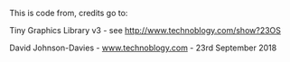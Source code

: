 This is code from, credits go to:

Tiny Graphics Library v3 - see http://www.technoblogy.com/show?23OS

David Johnson-Davies - www.technoblogy.com - 23rd September 2018

